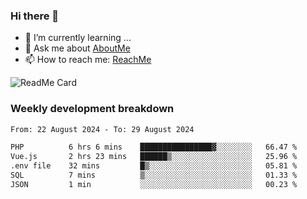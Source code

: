 ### Hi there 👋

- 🌱 I’m currently learning ...
- 💬 Ask me about [AboutMe](https://www.itzcy.com/about)
- 📫 How to reach me: [ReachMe](https://www.itzcy.com/about)

![ReadMe Card](https://github-readme-stats-ten-gilt.vercel.app/api?username=SuperChenYun&show_icons=true&title_color=fff&icon_color=79ff97&text_color=9f9f9f&bg_color=151515&hide_border=true)

### Weekly development breakdown
<!--START_SECTION:waka-->

```txt
From: 22 August 2024 - To: 29 August 2024

PHP          6 hrs 6 mins    ████████████████▓░░░░░░░░   66.47 %
Vue.js       2 hrs 23 mins   ██████▒░░░░░░░░░░░░░░░░░░   25.96 %
.env file    32 mins         █▒░░░░░░░░░░░░░░░░░░░░░░░   05.81 %
SQL          7 mins          ▒░░░░░░░░░░░░░░░░░░░░░░░░   01.33 %
JSON         1 min           ░░░░░░░░░░░░░░░░░░░░░░░░░   00.23 %
```

<!--END_SECTION:waka-->
